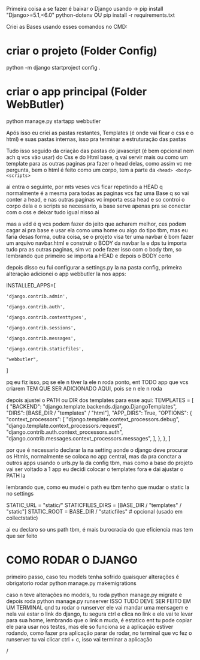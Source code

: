 Primeira coisa a se fazer é baixar o Django usando -> pip install "Django>=5.1,<6.0" python-dotenv OU pip install -r requirements.txt

Criei as Bases usando esses comandos no CMD:


# criar o projeto (Folder Config)

python -m django startproject config .

# criar o app principal (Folder WebButler)

python manage.py startapp webbutler


Após isso eu criei as pastas restantes, Templates (é onde vai ficar o css e o html) e suas pastas internas, isso pra terminar a estruturação das pastas

Tudo isso seguido da criação das pastas do javascript (é bem opcional nem ach q vcs vão usar) do Css e do Html base, q vai servir mais ou como um template para as outras paginas pra fazer o head delas, como assim vc me pergunta, bem o html é feito como um corpo, tem a parte da  `<head> <body> <scripts>`

ai entra o seguinte, por mts veses vcs ficar repetindo a HEAD q normalmente é a mesma para todas as paginas vcs faz uma Base q so vai conter a head, e nas outras paginas vc importa essa head e so controi o corpo dela e o scripts se necessario, a base serve apenas pra se conectar com o css e deixar tudo igual nisso ai

mas a vdd é q vcs podem fazer do jeito que acharem melhor, ces podem cagar ai pra base e usar ela como uma home ou algo do tipo tbm, mas eu faria desas forma, outra coisa, se o projeto visa ter uma navbar é bom fazer um arquivo navbar.html e construir o BODY da navbar la e dps tu importa tudo pra as outras paginas, sim vc pode fazer isso com o body tbm, so lembrando que primeiro se importa a HEAD e depois o BODY certo

depois disso eu fui configurar a settings.py la na pasta config, primeira alteração adicionei o app webbutler la nos apps:


INSTALLED_APPS=[

    'django.contrib.admin',

    'django.contrib.auth',

    'django.contrib.contenttypes',

    'django.contrib.sessions',

    'django.contrib.messages',

    'django.contrib.staticfiles',

    "webbutler",

]

pq eu fiz isso, pq se ele n tiver la ele n roda ponto, ent TODO app que vcs criarem TEM QUE SER ADICIONADO AQUI, pois se n ele n roda

depois ajustei o PATH ou DIR dos templates para esse aqui:
TEMPLATES = [
    {
        "BACKEND": "django.template.backends.django.DjangoTemplates",
        "DIRS": [BASE_DIR / "templates" / "html"],
        "APP_DIRS": True,
        "OPTIONS": {
            "context_processors": [
                "django.template.context_processors.debug",
                "django.template.context_processors.request",
                "django.contrib.auth.context_processors.auth",
                "django.contrib.messages.context_processors.messages",
            ],
        },
    },
]

por que é necessario declarar la na setting aonde o django deve procurar os Htmls, normalmente se coloca no app central, mas da pra conctar a outros apps usando o urls.py la da config tbm, mas como a base do projeto vai ser voltado a 1 app eu decidi colocar o templates fora e dai ajustar o PATH la


lembrando que, como eu mudei o path eu tbm tenho que mudar o static la no settings

STATIC_URL = "static/"
STATICFILES_DIRS = [BASE_DIR / "templates" / "static"]
STATIC_ROOT = BASE_DIR / "staticfiles"   # opcional (usado em collectstatic)

ai eu declaro so uns path tbm, é mais burocracia do que eficiencia mas tem que ser feito

# COMO RODAR O DJANGO

primeiro passo, caso teu models tenha sofrido quaisquer alterações é obrigatorio rodar python manage.py makemigrations

caso n teve alterações no models, tu roda python manage.py migrate e depois roda python manage.py runserver ISSO TUDO DEVE SER FEITO EM UM TERMINAL
qnd tu rodar o runserver ele vai mandar uma mensagem e nela vai estar o link do django, tu segura ctrl e clica no link e ele vai te levar para sua home, lembrando que o link n muda, é estatico ent tu pode copiar ele para usar nos testes, mas ele so funciona se a aplicação estiver rodando, como fazer pra aplicação parar de rodar, no terminal que vc fez o runserver tu vai clicar ctrl + c, isso vai terminar a aplicação


/
